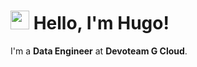 
# <img src="https://media.giphy.com/media/hvRJCLFzcasrR4ia7z/giphy.gif" width="30px"/> Hello, I'm Hugo!

I'm a **Data Engineer** at **Devoteam G Cloud**.
